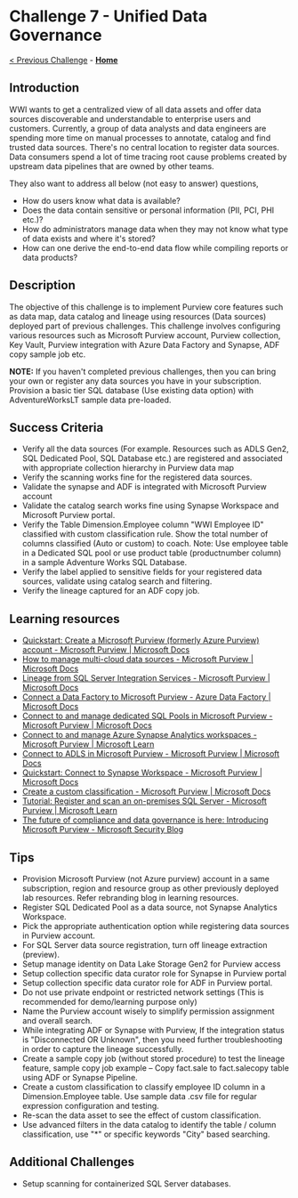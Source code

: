 # Challenge 7 - Unified Data Governance

[< Previous Challenge](./Challenge-06.md) - **[Home](../README.md)**

## Introduction

WWI wants to get a centralized view of all data assets and offer data sources discoverable and understandable to enterprise users and customers. Currently, a group of data analysts and data engineers are spending more time on manual processes to annotate, catalog and find trusted data sources. There's no central location to register data sources. Data consumers spend a lot of time tracing root cause problems created by upstream data pipelines that are owned by other teams.

They also want to address all below (not easy to answer) questions,

- How do users know what data is available?
- Does the data contain sensitive or personal information (PII, PCI, PHI etc.)?
- How do administrators manage data when they may not know what type of data exists and where it's stored?
- How can one derive the end-to-end data flow while compiling reports or data products?

## Description

The objective of this challenge is to implement Purview core features such as data map, data catalog and lineage using resources (Data sources) deployed part of previous challenges. This challenge involves configuring various resources such as Microsoft Purview account, Purview collection, Key Vault, Purview integration with Azure Data Factory and Synapse, ADF copy sample job etc.

**NOTE:** If you haven't completed previous challenges, then you can bring your own or register any data sources you have in your subscription. Provision a basic tier SQL database (Use existing data option) with AdventureWorksLT sample data pre-loaded.

## Success Criteria

- Verify all the data sources (For example. Resources such as ADLS Gen2, SQL Dedicated Pool, SQL Database etc.) are registered and associated with appropriate collection hierarchy in Purview data map
- Verify the scanning works fine for the registered data sources.
- Validate the synapse and ADF is integrated with Microsoft Purview account
- Validate the catalog search works fine using Synapse Workspace and Microsoft Purview portal.
- Verify the Table Dimension.Employee column "WWI Employee ID" classified with custom classification rule. Show the total number of columns classified (Auto or custom) to coach. Note: Use employee table in a Dedicated SQL pool or use product table (productnumber column) in a sample Adventure Works SQL Database.
- Verify the label applied to sensitive fields for your registered data sources, validate using catalog search and filtering.
- Verify the lineage captured for an ADF copy job.

## Learning resources

- [Quickstart: Create a Microsoft Purview (formerly Azure Purview) account - Microsoft Purview | Microsoft Docs](https://docs.microsoft.com/en-us/azure/purview/create-catalog-portal)
- [How to manage multi-cloud data sources - Microsoft Purview | Microsoft Docs](https://docs.microsoft.com/en-us/azure/purview/manage-data-sources)
- [Lineage from SQL Server Integration Services - Microsoft Purview | Microsoft Docs](https://docs.microsoft.com/en-us/azure/purview/how-to-lineage-sql-server-integration-services)
- [Connect a Data Factory to Microsoft Purview - Azure Data Factory | Microsoft Docs](https://docs.microsoft.com/en-us/azure/data-factory/connect-data-factory-to-azure-purview)
- [Connect to and manage dedicated SQL Pools in Microsoft Purview - Microsoft Purview | Microsoft Docs](https://docs.microsoft.com/en-us/azure/purview/register-scan-azure-synapse-analytics)
- [Connect to and manage Azure Synapse Analytics workspaces - Microsoft Purview | Microsoft Learn](https://learn.microsoft.com/en-us/azure/purview/register-scan-synapse-workspace?tabs=MI)
- [Connect to ADLS in Microsoft Purview - Microsoft Purview | Microsoft Docs](https://docs.microsoft.com/en-us/azure/purview/register-scan-adls-gen2?tabs=MI)
- [Quickstart: Connect to Synapse Workspace - Microsoft Purview | Microsoft Docs](https://docs.microsoft.com/en-us/azure/synapse-analytics/catalog-and-governance/quickstart-connect-azure-purview)
- [Create a custom classification - Microsoft Purview | Microsoft Docs](https://docs.microsoft.com/en-us/azure/purview/create-a-custom-classification-and-classification-rule)
- [Tutorial: Register and scan an on-premises SQL Server - Microsoft Purview | Microsoft Learn](https://learn.microsoft.com/en-us/azure/purview/tutorial-register-scan-on-premises-sql-server)
- [The future of compliance and data governance is here: Introducing Microsoft Purview - Microsoft Security Blog](https://www.microsoft.com/security/blog/2022/04/19/the-future-of-compliance-and-data-governance-is-here-introducing-microsoft-purview/)

## Tips

- Provision Microsoft Purview (not Azure purview) account in a same subscription, region and resource group as other previously deployed lab resources. Refer rebranding blog in learning resources.
- Register SQL Dedicated Pool as a data source, not Synapse Analytics Workspace.
- Pick the appropriate authentication option while registering data sources in Purview account.
- For SQL Server data source registration, turn off lineage extraction (preview).
- Setup manage identity on Data Lake Storage Gen2 for Purview access
- Setup collection specific data curator role for Synapse in Purview portal
- Setup collection specific data curator role for ADF in Purview portal.
- Do not use private endpoint or restricted network settings (This is recommended for demo/learning purpose only)
- Name the Purview account wisely to simplify permission assignment and overall search.
- While integrating ADF or Synapse with Purview, If the integration status is "Disconnected OR Unknown", then you need further troubleshooting in order to capture the lineage successfully.
- Create a sample copy job (without stored procedure) to test the lineage feature, sample copy job example – Copy fact.sale to fact.salecopy table using ADF or Synapse Pipeline.
- Create a custom classification to classify employee ID column in a Dimension.Employee table. Use sample data .csv file for regular expression configuration and testing.
- Re-scan the data asset to see the effect of custom classification.
- Use advanced filters in the data catalog to identify the table / column classification, use "\*" or specific keywords "City" based searching.

## Additional Challenges

- Setup scanning for containerized SQL Server databases.
